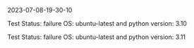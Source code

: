 2023-07-08-19-30-10 

Test Status: failure 
 OS: ubuntu-latest and python version: 3.10 



Test Status: failure 
 OS: ubuntu-latest and python version: 3.11 



